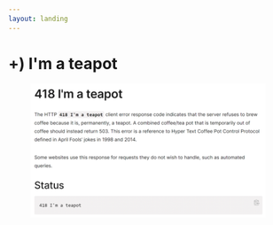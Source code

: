 ```yaml
---
layout: landing
---
```


# +) I'm a teapot

<figure><img src="../../.gitbook/assets/image (3) (1).png" alt=""><figcaption></figcaption></figure>
